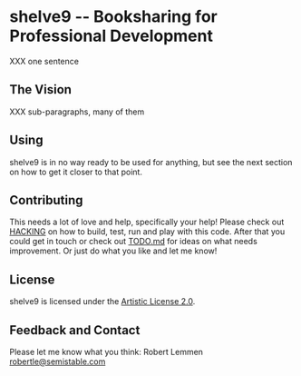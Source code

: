 # shelve9 -- Booksharing for Professional Development

XXX one sentence

## The Vision

XXX sub-paragraphs, many of them

## Using

shelve9 is in no way ready to be used for anything, but see the next section on
how to get it closer to that point.

## Contributing

This needs a lot of love and help, specifically your help! Please check out 
[HACKING](HACKING.md) on how to build, test, run and play with this code. 
After that you could get in touch or check out [TODO.md](TODO.md) for ideas on
what needs improvement. Or just do what you like and let me know!

## License

shelve9 is licensed under the 
[Artistic License 2.0](https://opensource.org/licenses/Artistic-2.0).

## Feedback and Contact

Please let me know what you think: Robert Lemmen <robertle@semistable.com>
